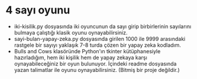 # 4 sayı oyunu
- iki-kisilik.py dosyasında iki oyuncunun da sayı girip birbirlerinin sayılarını bulmaya çalıştığı klasik oyunu oynayabilirsiniz. 
- sayi-bulan-yapay-zeka.py dosyasında girilen 1000 ile 9999 arasındaki rastgele bir sayıyı yaklaşık 7-8 turda çözen bir yapay zeka kodladım. 
- Bulls and Cows klasöründe Python'ın tkinter kütüphanesiyle hazırladığım, hem iki kişilik hem de yapay zekaya karşı oynayabileceğiniz bir oyun bulunuyor. İçindeki readme dosyasında yazan talimatlar ile oyunu oynayabilirsiniz. (Bitmiş bir proje değildir.)
